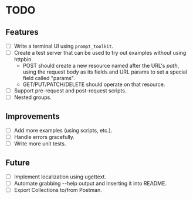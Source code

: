 # TODO

## Features

- [ ] Write a terminal UI using `prompt_toolkit`.
- [ ] Create a test server that can be used to try out examples without
      using httpbin.
    - POST should create a new resource named after the URL's _path_, using
      the request body as its fields and URL params to set a special field
      called "params".
    - GET/PUT/PATCH/DELETE should operate on that resource.
- [ ] Support pre-request and post-request scripts.
- [ ] Nested groups.

## Improvements

- [ ] Add more examples (using scripts, etc.).
- [ ] Handle errors gracefully.
- [ ] Write more unit tests.

## Future

- [ ] Implement localization using ugettext.
- [ ] Automate grabbing --help output and inserting it into README.
- [ ] Export Collections to/from Postman.
